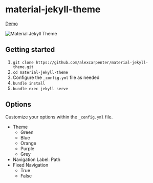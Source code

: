 # material-jekyll-theme

[Demo](http://alexcarpenter.github.io/material-jekyll-theme)

![Material Jekyll Theme](https://d13yacurqjgara.cloudfront.net/users/37718/screenshots/2430279/slice_1.jpg)

## Getting started

1. `git clone https://github.com/alexcarpenter/material-jekyll-theme.git`
2. `cd material-jekyll-theme`
3. Configure the `_config.yml` file as needed
4. `bundle install`
5. `bundle exec jekyll serve`

## Options

Customize your options within the `_config.yml` file.

+ Theme
  + Green
  + Blue
  + Orange
  + Purple
  + Grey
+ Navigation
  Label: Path
+ Fixed Navigation
  + True
  + False
